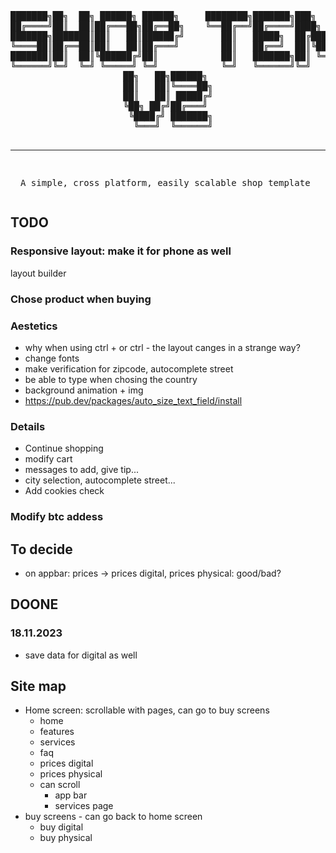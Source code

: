 <div align = "center">
<pre>
███████╗██╗  ██╗ ██████╗ ██████╗     ████████╗███████╗███╗   ███╗██████╗ ██╗      █████╗ ████████╗███████╗
██╔════╝██║  ██║██╔═══██╗██╔══██╗    ╚══██╔══╝██╔════╝████╗ ████║██╔══██╗██║     ██╔══██╗╚══██╔══╝██╔════╝
███████╗███████║██║   ██║██████╔╝       ██║   █████╗  ██╔████╔██║██████╔╝██║     ███████║   ██║   █████╗  
╚════██║██╔══██║██║   ██║██╔═══╝        ██║   ██╔══╝  ██║╚██╔╝██║██╔═══╝ ██║     ██╔══██║   ██║   ██╔══╝  
███████║██║  ██║╚██████╔╝██║            ██║   ███████╗██║ ╚═╝ ██║██║     ███████╗██║  ██║   ██║   ███████╗
╚══════╝╚═╝  ╚═╝ ╚═════╝ ╚═╝            ╚═╝   ╚══════╝╚═╝     ╚═╝╚═╝     ╚══════╝╚═╝  ╚═╝   ╚═╝   ╚══════╝
██╗   ██╗██████╗ 
██║   ██║╚════██╗
██║   ██║ █████╔╝
╚██╗ ██╔╝██╔═══╝ 
 ╚████╔╝ ███████╗
  ╚═══╝  ╚══════╝
                 
-----------------------------------------------------------------------------------------
A simple, cross platform, easily scalable shop template
</pre>
</div>

## TODO
### Responsive layout: make it for phone as well
  layout builder
  
### Chose product when buying
### Aestetics
- why when using ctrl + or ctrl - the layout canges in a strange way?
- change fonts
- make verification for zipcode, autocomplete street
- be able to type when chosing the country
- background animation + img
- https://pub.dev/packages/auto_size_text_field/install
### Details
- Continue shopping
- modify cart
- messages to add, give tip...
- city selection, autocomplete street...
- Add cookies check
### Modify btc addess

## To decide
- on appbar: prices -> prices digital, prices physical: good/bad?

## DOONE
### 18.11.2023
- save data for digital as well

## Site map
- Home screen: scrollable with pages, can go to buy screens
  - home
  - features
  - services
  - faq
  - prices digital
  - prices physical
  * can scroll
    - app bar
    - services page
- buy screens - can go back to home screen
  - buy digital
  - buy physical
